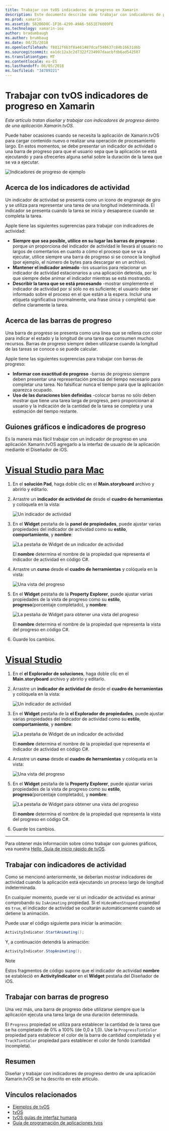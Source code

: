 ```yaml
---
title: Trabajar con tvOS indicadores de progreso en Xamarin
description: Este documento describe cómo trabajar con indicadores de progreso en una aplicación de tvOS compilada con Xamarin. Se trata de barras de progreso y los indicadores de actividad.
ms.prod: xamarin
ms.assetid: 582B6D0C-1F16-4299-A9A6-5651E76009FE
ms.technology: xamarin-ios
author: bradumbaugh
ms.author: brumbaug
ms.date: 04/25/2018
ms.openlocfilehash: f8812f6b3f8a461487dcaf548637c84b16631d6b
ms.sourcegitcommit: ea1dc12a3c2d7322f234997daacbfdb6ad542507
ms.translationtype: MT
ms.contentlocale: es-ES
ms.lasthandoff: 06/05/2018
ms.locfileid: "34789221"
---
```

# <a name="working-with-tvos-progress-indicators-in-xamarin"></a>Trabajar con tvOS indicadores de progreso en Xamarin

_Este artículo tratan diseñar y trabajar con indicadores de progreso dentro de una aplicación Xamarin.tvOS._

Puede haber ocasiones cuando se necesita la aplicación de Xamarin.tvOS para cargar contenido nuevo o realizar una operación de procesamiento largo. En estos momentos, se debe presentar un indicador de actividad o una barra de progreso para que el usuario sepa que la aplicación se está ejecutando y para ofrecerles alguna señal sobre la duración de la tarea que se va a ejecutar.

![Indicadores de progreso de ejemplo](progress-indicators-images/intro01.png "indicadores de progreso de ejemplo")

## <a name="about-activity-indicators"></a>Acerca de los indicadores de actividad

Un indicador de actividad se presenta como un icono de engranaje de giro y se utiliza para representar una tarea de una longitud indeterminada. El indicador se presenta cuando la tarea se inicia y desaparece cuando se completa la tarea.

Apple tiene las siguientes sugerencias para trabajar con indicadores de actividad:

- **Siempre que sea posible, utilice en su lugar las barras de progreso** : porque un proporciona del indicador de actividad le llevará al usuario no largos de comentarios en cuanto a cómo el proceso que se va a ejecutar, utilice siempre una barra de progreso si se conoce la longitud (por ejemplo, el número de bytes para descargar en un archivo).
- **Mantener el indicador animado** -los usuarios para relacionar un indicador de actividad estacionarios a una aplicación detenida, por lo que siempre debe animar el indicador mientras se está mostrando.
- **Describir la tarea que se está procesando** -mostrar simplemente el indicador de actividad por sí solo no es suficiente; el usuario debe ser informado sobre el proceso en el que están a la espera. Incluir una etiqueta significativa (normalmente, una frase única y completa) que define claramente la tarea.

## <a name="about-progress-bars"></a>Acerca de las barras de progreso

Una barra de progreso se presenta como una línea que se rellena con color para indicar el estado y la longitud de una tarea que consumen muchos recursos. Barras de progreso siempre deben utilizarse cuando la longitud de las tareas se conoce o se puede calcular.

Apple tiene las siguientes sugerencias para trabajar con barras de progreso:

- **Informar con exactitud de progreso** -barras de progreso siempre deben presentar una representación precisa del tiempo necesario para completar una tarea. No falsificar nunca el tiempo para que la aplicación aparezca ocupado.
- **Uso de las duraciones bien definidas** -colocar barras no sólo deben mostrar que tiene una tarea larga de progreso, pero proporcionan al usuario y la indicación de la cantidad de la tarea se completa y una estimación del tiempo restante.

## <a name="progress-indicators-and-storyboards"></a>Guiones gráficos e indicadores de progreso

Es la manera más fácil trabajar con un indicador de progreso en una aplicación Xamarin.tvOS agregarlo a la interfaz de usuario de la aplicación mediante el Diseñador de iOS.

# <a name="visual-studio-for-mactabvsmac"></a>[Visual Studio para Mac](#tab/vsmac)
    
1. En el **solución Pad**, haga doble clic en el **Main.storyboard** archivo y abrirlo y editarlo.

2. Arrastre un **indicador de actividad de** desde el **cuadro de herramientas** y colóquela en la vista: 

    ![Un indicador de actividad](progress-indicators-images/activity01.png "un indicador de actividad")

3. En el **Widget** pestaña de la **panel de propiedades**, puede ajustar varias propiedades del indicador de actividad como su **estilo**, **comportamiento**, y **nombre**: 

    ![La pestaña de Widget de un indicador de actividad](progress-indicators-images/activity02.png "pestaña el Widget de un indicador de actividad")
    
    El **nombre** determina el nombre de la propiedad que representa el indicador de actividad en código C#.

4. Arrastre un **curso** desde el **cuadro de herramientas** y colóquela en la vista: 

    ![Una vista del progreso](progress-indicators-images/activity03.png "una vista del progreso")

5. En el **Widget** pestaña de la **Property Explorer**, puede ajustar varias propiedades de la vista de progreso como su **estilo**, **progreso**(porcentaje completado), y **nombre**: 

    ![La pestaña de Widget para obtener una vista del progreso](progress-indicators-images/activity04.png "pestaña el Widget para obtener una vista del progreso")
    
    El **nombre** determina el nombre de la propiedad que representa la vista del progreso en código C#.

6. Guarde los cambios.

# <a name="visual-studiotabvswin"></a>[Visual Studio](#tab/vswin)
    
1. En el **el Explorador de soluciones**, haga doble clic en el **Main.storyboard** archivo y abrirlo y editarlo.

2. Arrastre un **indicador de actividad de** desde el **cuadro de herramientas** y colóquela en la vista: 

    ![Un indicador de actividad](progress-indicators-images/activity01-vs.png
    "un indicador de actividad")

3. En el **Widget** pestaña de la **el Explorador de propiedades**, puede ajustar varias propiedades del indicador de actividad como su **estilo**, **comportamiento**, y **nombre**: 

    ![La pestaña de Widget de un indicador de actividad](progress-indicators-images/activity02-vs.png "pestaña el Widget de un indicador de actividad")

    El **nombre** determina el nombre de la propiedad que representa el indicador de actividad en código C#.

4. Arrastre un **curso** desde el **cuadro de herramientas** y colóquela en la vista: 

   ![Una vista del progreso](progress-indicators-images/activity03-vs.png "una vista del progreso")

5. En el **Widget** pestaña de la **Property Explorer**, puede ajustar varias propiedades de la vista de progreso como su **estilo**, **progreso**(porcentaje completado), y **nombre**: 

    ![La pestaña de Widget para obtener una vista del progreso](progress-indicators-images/activity04-vs.png "pestaña el Widget para obtener una vista del progreso")
    
    El **nombre** determina el nombre de la propiedad que representa la vista del progreso en código C#.

6. Guarde los cambios.

-----

Para obtener más información sobre cómo trabajar con guiones gráficos, vea nuestra [Hello, Guía de inicio rápido de tvOS](~/ios/tvos/get-started/hello-tvos.md). 

## <a name="working-with-activity-indicators"></a>Trabajar con indicadores de actividad

Como se mencionó anteriormente, se deberían mostrar indicadores de actividad cuando la aplicación está ejecutando un proceso largo de longitud indeterminada.

En cualquier momento, puede ver si un indicador de actividad es animar comprobando su `IsAnimating` propiedad. Si el `HidesWhenStopped` propiedad es `true`, el indicador de actividad se ocultarán automáticamente cuando se detiene la animación.

Puede usar el código siguiente para iniciar la animación: 

```csharp
ActivityIndicator.StartAnimating();
```

Y, a continuación detendrá la animación:

```csharp
ActivityIndicator.StopAnimating();
```

> [!NOTE]
> Estos fragmentos de código supone que el indicador de actividad **nombre** se estableció en **ActivityIndicator** en el **Widget** pestaña del Diseñador de iOS.

## <a name="working-with-progress-bars"></a>Trabajar con barras de progreso

Una vez más, una barra de progreso debe utilizarse siempre que la aplicación ejecuta una tarea larga de una duración determinada. 

El `Progress` propiedad se utiliza para establecer la cantidad de la tarea que se ha completado de 0% a 100% (de 0,0 a 1,0). Use la `ProgressTintColor` propiedad para establecer el color de la barra de cantidad completada y el `TrackTintColor` propiedad para establecer el color de fondo (cantidad incompleta).

## <a name="summary"></a>Resumen

Diseñar y trabajar con indicadores de progreso dentro de una aplicación Xamarin.tvOS se ha descrito en este artículo.

## <a name="related-links"></a>Vínculos relacionados

- [Ejemplos de tvOS](https://developer.xamarin.com/samples/tvos/all/)
- [tvOS](https://developer.apple.com/tvos/)
- [tvOS guías de interfaz humana](https://developer.apple.com/tvos/human-interface-guidelines/)
- [Guía de programación de aplicaciones tvos](https://developer.apple.com/library/prerelease/tvos/documentation/General/Conceptual/AppleTV_PG/)
